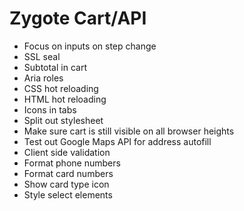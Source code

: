 # Zygote Cart/API

- Focus on inputs on step change
- SSL seal
- Subtotal in cart
- Aria roles
- CSS hot reloading
- HTML hot reloading
- Icons in tabs
- Split out stylesheet
- Make sure cart is still visible on all browser heights
- Test out Google Maps API for address autofill
- Client side validation
- Format phone numbers
- Format card numbers
- Show card type icon
- Style select elements
